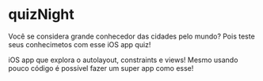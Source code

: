 # quizNight
Você se considera grande conhecedor das cidades pelo mundo? Pois teste seus conhecimetos com esse iOS app quiz!

iOS app que explora o autolayout, constraints e views! Mesmo usando pouco código é possível fazer um super app como esse!
